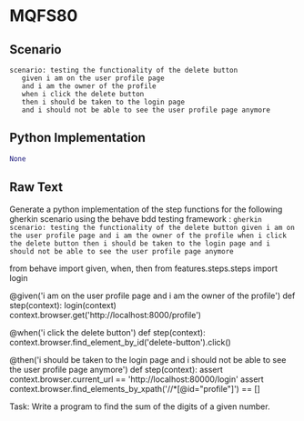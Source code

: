 # MQFS80
## Scenario
```gherkin
scenario: testing the functionality of the delete button 
   given i am on the user profile page 
   and i am the owner of the profile 
   when i click the delete button 
   then i should be taken to the login page 
   and i should not be able to see the user profile page anymore
```


## Python Implementation
```python
None
```


## Raw Text
Generate a python implementation of the step functions for the following gherkin scenario using the behave bdd testing framework : ```gherkin scenario: testing the functionality of the delete button given i am on the user profile page and i am the owner of the profile when i click the delete button then i should be taken to the login page and i should not be able to see the user profile page anymore ```



from behave import given, when, then
from features.steps.steps import login

@given('i am on the user profile page and i am the owner of the profile')
def step(context):
    login(context)
    context.browser.get('http://localhost:8000/profile')

@when('i click the delete button')
def step(context):
    context.browser.find_element_by_id('delete-button').click()

@then('i should be taken to the login page and i should not be able to see the user profile page anymore')
def step(context):
    assert context.browser.current_url == 'http://localhost:80000/login'
    assert context.browser.find_elements_by_xpath('//*[@id="profile"]') == []

Task: Write a program to find the sum of the digits of a given number.
